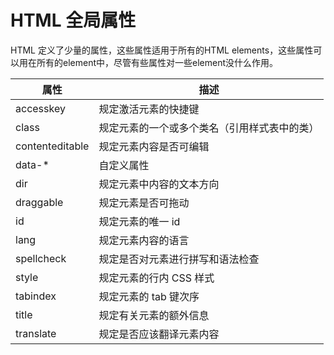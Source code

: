 # HTML 全局属性

HTML 定义了少量的属性，这些属性适用于所有的HTML elements，这些属性可以用在所有的element中，尽管有些属性对一些element没什么作用。

| 属性 | 描述 |
| --- | --- |
| accesskey | 规定激活元素的快捷键 |
| class | 规定元素的一个或多个类名（引用样式表中的类） |
| contenteditable | 规定元素内容是否可编辑 |
| data-* | 自定义属性 |
| dir | 规定元素中内容的文本方向 |
| draggable | 规定元素是否可拖动 |
| id | 规定元素的唯一 id |
| lang | 规定元素内容的语言 |
| spellcheck | 规定是否对元素进行拼写和语法检查 |
| style | 规定元素的行内 CSS 样式 |
| tabindex | 规定元素的 tab 键次序 |
| title | 规定有关元素的额外信息 |
| translate | 规定是否应该翻译元素内容 |